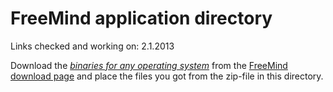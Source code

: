 FreeMind application directory
==============================

Links checked and working on: 2.1.2013

Download the [*binaries for any operating system*](http://prdownloads.sourceforge.net/freemind/freemind-bin-max-0.9.0.zip?download)
from the [FreeMind download page](http://freemind.sourceforge.net/wiki/index.php/Download)
and place the files you got from the zip-file in this directory.
